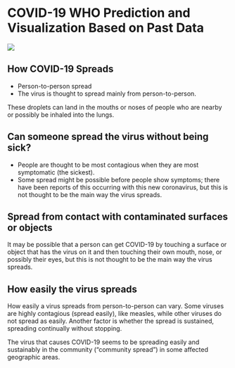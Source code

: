 <html>
<h1>COVID-19 WHO Prediction and Visualization Based on Past Data</h1>
  <img src="https://www.cdc.gov/media/dpk/diseases-and-conditions/coronavirus/images/outbreak-coronavirus-world-1024x506px.jpg">
 <h2>How COVID-19  Spreads</h2>
<ul>
<li>Person-to-person spread</li>
<li>The virus is thought to spread mainly from person-to-person.</li>
  </ul>
<p>These droplets can land in the mouths or noses of people who are nearby or possibly be inhaled into the lungs.</p>
<h2>Can someone spread the virus without being sick?</h2>
  <ul>
    <li>People are thought to be most contagious when they are most symptomatic (the sickest).</li>
    <li>Some spread might be possible before people show symptoms; there have been reports of this occurring with this new coronavirus, but this is not thought to be the main way the virus spreads.</li>
    </ul>
  <h2>Spread from contact with contaminated surfaces or objects</h2>
  <p>It may be possible that a person can get COVID-19 by touching a surface or object that has the virus on it and then touching their own mouth, nose, or possibly their eyes, but this is not thought to be the main way the virus spreads.</p>
  <h2>How easily the virus spreads</h2>
  <p> How easily a virus spreads from person-to-person can vary. Some viruses are highly contagious (spread easily), like measles, while other viruses do not spread as easily. Another factor is whether the spread is sustained, spreading continually without stopping.

The virus that causes COVID-19 seems to be spreading easily and sustainably in the community (“community spread”) in some affected geographic areas.</p>
